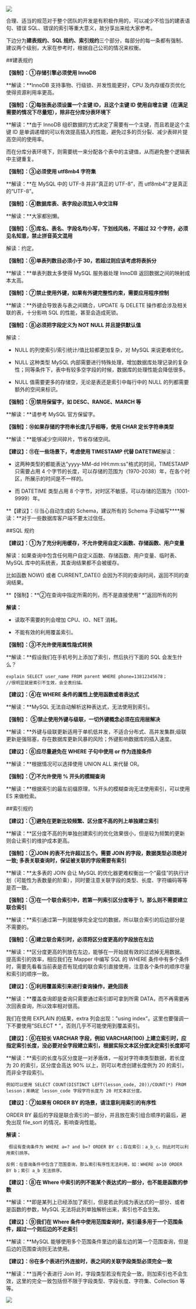 ![](https://upload-images.jianshu.io/upload_images/6943526-91e19277f83a4d02.jpeg?imageMogr2/auto-orient/strip%7CimageView2/2/w/1240)


合理、适当的规范对于整个团队的开发是有积极作用的，可以减少不恰当的建表语句、错误 SQL、错误的索引等重大意义，故分享出来给大家参考。

下边分为**建表规约、SQL 规约、索引规约**三个部分，每部分的每一条都有强制、建议两个级别，大家在参考时，根据自己公司的情况来权衡。

##建表规约

**【强制】：①存储引擎必须使用 InnoDB**

**解读：**InnoDB 支持事物、行级锁、并发性能更好，CPU 及内存缓存页优化使得资源利用率更高。

**【强制】：②每张表必须设置一个主键 ID，且这个主键 ID 使用自增主键（在满足需要的情况下尽量短），除非在分库分表环境下**

**解读：**由于 InnoDB 组织数据的方式决定了需要有一个主键，而且若是这个主键 ID 是单调递增的可以有效提高插入的性能，避免过多的页分裂、减少表碎片提高空间的使用率。 

而在分库分表环境下，则需要统一来分配各个表中的主键值，从而避免整个逻辑表中主键重复。

**【强制】：③必须使用 utf8mb4 字符集**

**解读：**在 MySQL 中的 UTF-8 并非“真正的 UTF-8”，而 utf8mb4”才是真正的“UTF-8”。

**【强制】：④数据库表、表字段必须加入中文注释**

**解读：**大家都别懒。

**【强制】：⑤库名、表名、字段名均小写，下划线风格，不超过 32 个字符，必须见名知意，禁止拼音英文混用**

解读：约定。

**【强制】：⑥单表列数目必须小于 30，若超过则应该考虑将表拆分**

**解读：**单表列数太多使得 MySQL 服务器处理 InnoDB 返回数据之间的映射成本太高。

**【强制】：⑦禁止使用外键，如果有外键完整性约束，需要应用程序控制**

**解读：**外键会导致表与表之间耦合，UPDATE 与 DELETE 操作都会涉及相关联的表，十分影响 SQL 的性能，甚至会造成死锁。

**【强制】：⑧必须把字段定义为 NOT NULL 并且提供默认值**

解读：

*   NULL 的列使索引/索引统计/值比较都更加复杂，对 MySQL 来说更难优化。

*   NULL 这种类型 MySQL 内部需要进行特殊处理，增加数据库处理记录的复杂性；同等条件下，表中有较多空字段的时候，数据库的处理性能会降低很多。

*   NULL 值需要更多的存储空，无论是表还是索引中每行中的 NULL 的列都需要额外的空间来标识。

**【强制】：⑨禁用保留字，如 DESC、RANGE、MARCH 等**

**解读：**请参考 MySQL 官方保留字。

**【强制】：⑩如果存储的字符串长度几乎相等，使用 CHAR 定长字符串类型**


**解读：**能够减少空间碎片，节省存储空间。

**【建议】：****⑪****在一些场景下，考虑使用 TIMESTAMP 代替 DATETIME**解读：

*   这两种类型的都能表达"yyyy-MM-dd HH:mm:ss"格式的时间，TIMESTAMP 只需要占用 4 个字节的长度，可以存储的范围为（1970-2038）年，在各个时区，所展示的时间是不一样的。

*   而 DATETIME 类型占用 8 个字节，对时区不敏感，可以存储的范围为（1001-9999）年。

**【建议】：⑫当心自动生成的 Schema，建议所有的 Schema 手动编写****解读：**对于一些数据库客户端不要太过信任。

##SQL 规约

**【建议】：①为了充分利用缓存，不允许使用自定义函数、存储函数、用户变量**

解读：如果查询中包含任何用户自定义函数、存储函数、用户变量、临时表、MySQL 库中的系统表，其查询结果都不会被缓存。 

比如函数 NOW() 或者 CURRENT_DATE() 会因为不同的查询时间，返回不同的查询结果。

**【强制】：**②在查询中指定所需的列，而不是直接使用“ *”返回所有的列

**解读：**

*   读取不需要的列会增加 CPU、IO、NET 消耗。

*   不能有效的利用覆盖索引。

**【强制】：③不允许使用属性隐式转换**

**解读：**假设我们在手机号列上添加了索引，然后执行下面的 SQL 会发生什么？ 

```
explain SELECT user_name FROM parent WHERE phone=13812345678；
//很明显就是索引不生效，会全表扫描。
```

**【建议】：④在 WHERE 条件的属性上使用函数或者表达式**

**解读：**MySQL 无法自动解析这种表达式，无法使用到索引。

**【强制】：** **⑤禁止使用外键与级联，一切外键概念必须在应用层解决**

**解读：**外键与级联更新适用于单机低并发，不适合分布式、高并发集群;级联更新是强阻塞，存在数据库更新风暴的风险；外键影响数据库的插入速度。

**【建议】：⑥应尽量避免在 WHERE 子句中使用 or 作为连接条件**

**解读：**根据情况可以选择使用 UNION ALL 来代替 OR。

**【强制】：⑦不允许使用 % 开头的模糊查询**

**解读：**根据索引的最左前缀原理，%开头的模糊查询无法使用索引，可以使用 ES 来做检索。

##索引规约

**【建议】：①避免在更新比较频繁、区分度不高的列上单独建立索引**

**解读：**区分度不高的列单独创建索引的优化效果很小，但是较为频繁的更新则会让索引的维护成本更高。

**【强制】：②JOIN 的表不允许超过五个。需要 JOIN 的字段，数据类型必须绝对一致; 多表关联查询时，保证被关联的字段需要有索引**

**解读：**太多表的 JOIN 会让 MySQL 的优化器更难权衡出一个“最佳”的执行计划（可能性为表数量的阶乘），同时要注意关联字段的类型、长度、字符编码等等是否一致。

**【强制】：③在一个联合索引中，若第一列索引区分度等于 1，那么则不需要建立联合索引**

**解读：**索引通过第一列就能够完全定位的数据，所以联合索引的后边部分是不需要的。

**【强制】：④建立联合索引时，必须将区分度更高的字段放在左边**

**解读：**区分度更高的列放在左边，能够在一开始就有效的过滤掉无用数据。提高索引的效率，相应我们在 Mapper 中编写 SQL 的 WHERE 条件中有多个条件时，需要先看看当前表是否有现成的联合索引直接使用，注意各个条件的顺序尽量和索引的顺序一致。

**【建议】：⑤利用覆盖索引来进行查询操作，避免回表**

**解读：**覆盖查询即是查询只需要通过索引即可拿到所需 DATA，而不再需要再次回表查询，所以效率相对很高。 

我们在使用 EXPLAIN 的结果，extra 列会出现："using index"。这里也要强调一下不要使用“SELECT * ”，否则几乎不可能使用到覆盖索引。

**【建议】：⑥在较长 VARCHAR 字段，例如 VARCHAR(100) 上建立索引时，应指定索引长度，没必要对全字段建立索引，根据实际文本区分度决定索引长度即可**

**解读：**索引的长度与区分度是一对矛盾体，一般对字符串类型数据，若长度为 20 的索引，区分度会高达 90% 以上，则可以考虑创建长度例为 20 的索引，而非全字段索引。 

`例如可以使用 SELECT COUNT(DISTINCT LEFT(lesson_code, 20))/COUNT(*) FROM lesson；来确定 lesson_code 字段字符长度为 20 时文本区分度。`

**【建议】：⑦如果有 ORDER BY 的场景，请注意利用索引的有序性**  

ORDER BY 最后的字段是联合索引的一部分，并且放在索引组合顺序的最后，避免出现 file_sort 的情况，影响查询性能。

**解读：**
```
 假设有查询条件为 WHERE a=? and b=? ORDER BY c；存在索引：a_b_c，则此时可以利用索引排序。

反例：在查询条件中包含了范围查询，那么索引有序性无法利用，如：WHERE a>10 ORDER BY b；索引 a_b 无法排序。
```
**【建议】：⑧在 Where 中索引的列不能某个表达式的一部分，也不能是函数的参数**

**解读：**即是某列上已经添加了索引，但是若此列成为表达式的一部分、或者是函数的参数，MySQL 无法将此列单独解析出来，索引也不会生效。

**【建议】：⑨我们在 Where 条件中使用范围查询时，索引最多用于一个范围条件，超过一个则后边的不走索引**

**解读：**MySQL 能够使用多个范围条件里边的最左边的第一个范围查询，但是后边的范围查询则无法使用。

**【建议】：⑩在多个表进行外连接时，表之间的关联字段类型必须完全一致**

**解读：**当两个表进行 Join 时，字段类型若没有完全一致，则加索引也不会生效，这里的完全一致包括但不限于字段类型、字段长度、字符集、Collection 等等。

![](https://upload-images.jianshu.io/upload_images/6943526-5ceaadb5839f3e30.gif?imageMogr2/auto-orient/strip)

